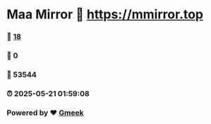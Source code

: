 # Maa Mirror :link: https://mmirror.top 
### :page_facing_up: [18](https://mmirror.top/tag.html) 
### :speech_balloon: 0 
### :hibiscus: 53544 
### :alarm_clock: 2025-05-21 01:59:08 
### Powered by :heart: [Gmeek](https://github.com/Meekdai/Gmeek)
